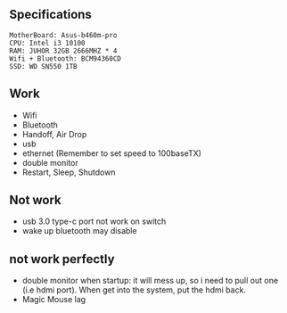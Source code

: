 ## Specifications

```
MotherBoard: Asus-b460m-pro
CPU: Intel i3 10100
RAM: JUHOR 32GB 2666MHZ * 4
Wifi + Bluetooth: BCM94360CD
SSD: WD SN550 1TB
```

## Work

* Wifi
* Bluetooth
* Handoff, Air Drop
* usb
* ethernet (Remember to set speed to 100baseTX)
* double monitor
* Restart, Sleep, Shutdown

## Not work

* usb 3.0 type-c port not work on switch
* wake up bluetooth may disable

## not work perfectly

* double monitor when startup: it will mess up, so i need to pull out one (i.e hdmi port). When get into the system, put the hdmi back.
* Magic Mouse lag